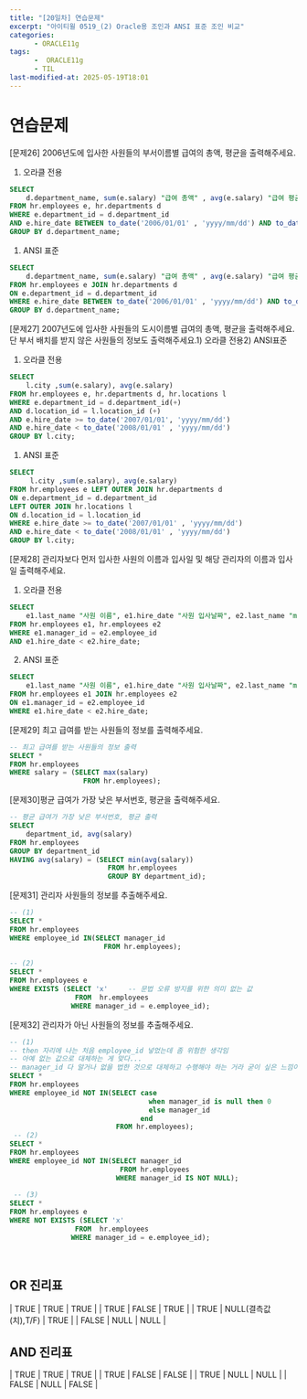 ```yaml
---
title: "[20일차] 연습문제"
excerpt: "아이티윌 0519_(2) Oracle용 조인과 ANSI 표준 조인 비교"
categories:
      - ORACLE11g
tags:
      -  ORACLE11g
      - TIL
last-modified-at: 2025-05-19T18:01
---
```


# 연습문제

[문제26] 2006년도에 입사한 사원들의 부서이름별 급여의 총액, 평균을 출력해주세요.

1. 오라클 전용

```sql
SELECT
    d.department_name, sum(e.salary) "급여 총액" , avg(e.salary) "급여 평균"
FROM hr.employees e, hr.departments d
WHERE e.department_id = d.department_id
AND e.hire_date BETWEEN to_date('2006/01/01' , 'yyyy/mm/dd') AND to_date('2006/12/31' , 'yyyy/mm/dd')
GROUP BY d.department_name;
```

1. ANSI  표준

```sql
SELECT
    d.department_name, sum(e.salary) "급여 총액" , avg(e.salary) "급여 평균"
FROM hr.employees e JOIN hr.departments d
ON e.department_id = d.department_id
WHERE e.hire_date BETWEEN to_date('2006/01/01' , 'yyyy/mm/dd') AND to_date('2006/12/31' , 'yyyy/mm/dd')
GROUP BY d.department_name;
```

[문제27] 2007년도에 입사한 사원들의 도시이름별 급여의 총액, 평균을 출력해주세요.단 부서 배치를 받지 않은 사원들의 정보도 출력해주세요.1) 오라클 전용2) ANSI표준

1. 오라클 전용

```sql
SELECT 
    l.city ,sum(e.salary), avg(e.salary)
FROM hr.employees e, hr.departments d, hr.locations l
WHERE e.department_id = d.department_id(+)
AND d.location_id = l.location_id (+)
AND e.hire_date >= to_date('2007/01/01', 'yyyy/mm/dd') 
AND e.hire_date < to_date('2008/01/01' , 'yyyy/mm/dd')
GROUP BY l.city;
```

1. ANSI  표준

```sql
SELECT 
     l.city ,sum(e.salary), avg(e.salary)
FROM hr.employees e LEFT OUTER JOIN hr.departments d
ON e.department_id = d.department_id
LEFT OUTER JOIN hr.locations l
ON d.location_id = l.location_id
WHERE e.hire_date >= to_date('2007/01/01' , 'yyyy/mm/dd') 
AND e.hire_date < to_date('2008/01/01' , 'yyyy/mm/dd')
GROUP BY l.city;
```

[문제28] 관리자보다 먼저 입사한 사원의 이름과 입사일 및 해당 관리자의 이름과 입사일 출력해주세요.

1. 오라클 전용

```sql
SELECT 
    e1.last_name "사원 이름", e1.hire_date "사원 입사날짜", e2.last_name "manager 이름", e2.hire_date "manager 입사날짜"
FROM hr.employees e1, hr.employees e2
WHERE e1.manager_id = e2.employee_id 
AND e1.hire_date < e2.hire_date;
```

2. ANSI 표준

```sql
SELECT 
    e1.last_name "사원 이름", e1.hire_date "사원 입사날짜", e2.last_name "manager 이름", e2.hire_date "manager 입사날짜"
FROM hr.employees e1 JOIN hr.employees e2
ON e1.manager_id = e2.employee_id 
WHERE e1.hire_date < e2.hire_date;

```

[문제29] 최고 급여를 받는 사원들의 정보를 출력해주세요.

```sql
-- 최고 급여를 받는 사원들의 정보 출력
SELECT *  
FROM hr.employees
WHERE salary = (SELECT max(salary)
                  FROM hr.employees);
```

[문제30]평균 급여가 가장 낮은 부서번호, 평균을 출력해주세요.

```sql
-- 평균 급여가 가장 낮은 부서번호, 평균 출력
SELECT
    department_id, avg(salary)
FROM hr.employees
GROUP BY department_id
HAVING avg(salary) = (SELECT min(avg(salary)) 
                        FROM hr.employees
                        GROUP BY department_id);
```

[문제31] 관리자 사원들의 정보를 추출해주세요.

```sql
-- (1) 
SELECT *
FROM hr.employees
WHERE employee_id IN(SELECT manager_id
                       FROM hr.employees);
                       
-- (2)
SELECT *
FROM hr.employees e
WHERE EXISTS (SELECT 'x'     -- 문법 오류 방지를 위한 의미 없는 값
                FROM  hr.employees
               WHERE manager_id = e.employee_id);                       
```

[문제32] 관리자가 아닌 사원들의 정보를 추출해주세요.

```sql
-- (1)
-- then 자리에 나는 처음 employee_id 넣었는데 좀 위험한 생각임
-- 아예 없는 값으로 대체하는 게 맞다...
-- manager_id 다 알거나 없을 법한 것으로 대체하고 수행해야 하는 거라 굳이 싶은 느낌이긴 함..
SELECT *
FROM hr.employees
WHERE employee_id NOT IN(SELECT case 
                                  when manager_id is null then 0
                                  else manager_id
                                end
                          FROM hr.employees);
 -- (2)
SELECT *
FROM hr.employees
WHERE employee_id NOT IN(SELECT manager_id 
                           FROM hr.employees
                          WHERE manager_id IS NOT NULL);  
                          
 -- (3)
SELECT *
FROM hr.employees e
WHERE NOT EXISTS (SELECT 'x'     
                FROM  hr.employees
               WHERE manager_id = e.employee_id);                                                   
                       
                       
```

## OR 진리표

| TRUE | TRUE | TRUE |
| TRUE | FALSE | TRUE |
| TRUE | NULL(결측값(치),T/F) | TRUE |
| FALSE | NULL | NULL |

## AND 진리표

| TRUE | TRUE | TRUE |
| TRUE | FALSE | FALSE |
| TRUE | NULL | NULL |
| FALSE | NULL | FALSE |
